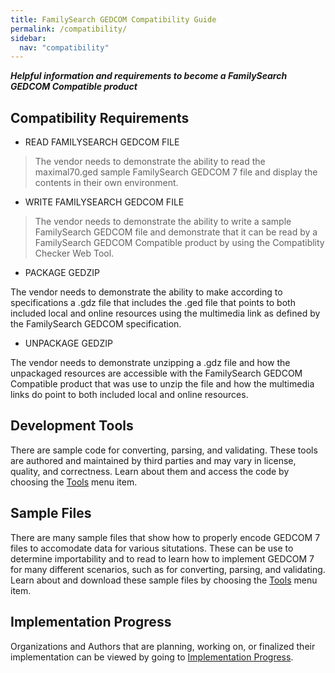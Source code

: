```yaml
---
title: FamilySearch GEDCOM Compatibility Guide
permalink: /compatibility/
sidebar:
  nav: "compatibility"
---
```

***Helpful information and requirements to become a FamilySearch GEDCOM Compatible product***


## Compatibility Requirements

* READ FAMILYSEARCH GEDCOM FILE
> The vendor needs to demonstrate the ability to read the maximal70.ged sample FamilySearch GEDCOM 7 file and display the contents in their own environment.


* WRITE FAMILYSEARCH GEDCOM FILE
> The vendor needs to demonstrate the ability to write a sample FamilySearch GEDCOM file and demonstrate that it can be read by a FamilySearch GEDCOM Compatible product by using the Compatiblity Checker Web Tool.
>
* PACKAGE GEDZIP
>
The vendor needs to demonstrate the ability to make according to specifications a .gdz file that includes the .ged file that points to both included local and online resources using the multimedia link as defined by the FamilySearch GEDCOM specification.
>
* UNPACKAGE GEDZIP
>
The vendor needs to demonstrate unzipping a .gdz file and how the unpackaged resources are accessible with the FamilySearch GEDCOM Compatible product that was use to unzip the file and how the multimedia links do point to both included local and online resources.

## Development Tools
There are sample code for converting, parsing, and validating. These tools are authored and maintained by third parties and may vary in license, quality, and correctness. Learn about them and access the code by choosing the [Tools](/tools/) menu item.

## Sample Files
There are many sample files that show how to properly encode GEDCOM 7 files to accomodate data for various situtations. These can be use to determine importability and to read to learn how to implement GEDCOM 7 for many different scenarios, such as for converting, parsing, and validating. Learn about and download these sample files by choosing the [Tools](/tools/) menu item.

## Implementation Progress
Organizations and Authors that are planning, working on, or finalized their implementation can be viewed by going to [Implementation Progress](https://www.familysearch.org/en/GEDCOM/implementation-progress).
